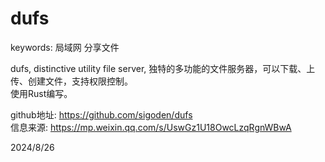 # dufs

keywords: 局域网 分享文件  


dufs, distinctive utility file server, 独特的多功能的文件服务器，可以下载、上传、创建文件，支持权限控制。  
使用Rust编写。  

github地址: https://github.com/sigoden/dufs  
信息来源: https://mp.weixin.qq.com/s/UswGz1U18OwcLzqRgnWBwA  


2024/8/26  
